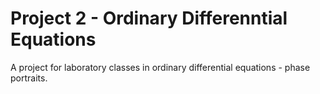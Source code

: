 # Project 2 - Ordinary Differenntial Equations #
A project for laboratory classes in ordinary differential equations - phase portraits.
